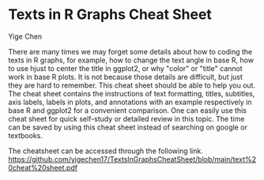 # Texts in R Graphs Cheat Sheet

Yige Chen

 There are many times we may forget some details about how to coding the texts in R graphs, for example, how to change the text angle in base R, how to use hjust to center the title in ggplot2, or why "color" or "title" cannot work in base R plots. It is not because those details are difficult, but just they are hard to remember. This cheat sheet should be able to help you out. 
  The cheat sheet contains the instructions of text formatting, titles, subtitles, axis labels, labels in plots, and annotations with an example respectively in base R and ggplot2 for a convenient comparison. One can easily use this cheat sheet for quick self-study or detailed review in this topic. The time can be saved by using this cheat sheet instead of searching on google or textbooks.


The cheatsheet can be accessed through the following link.
https://github.com/yigechen17/TextsInGraphsCheatSheet/blob/main/text%20cheat%20sheet.pdf
